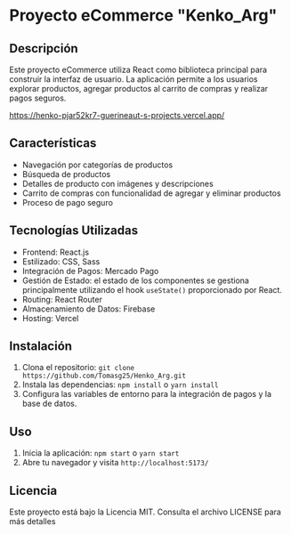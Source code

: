 # Proyecto eCommerce  "Kenko_Arg"

## Descripción
Este proyecto eCommerce utiliza React como biblioteca principal para construir la interfaz de usuario. La aplicación permite a los usuarios explorar productos, agregar productos al carrito de compras y realizar pagos seguros.

https://henko-pjar52kr7-guerineaut-s-projects.vercel.app/

## Características
- Navegación por categorías de productos
- Búsqueda de productos
- Detalles de producto con imágenes y descripciones
- Carrito de compras con funcionalidad de agregar y eliminar  productos
- Proceso de pago seguro

## Tecnologías Utilizadas
- Frontend: React.js
- Estilizado: CSS, Sass
- Integración de Pagos: Mercado Pago
- Gestión de Estado: el estado de los componentes se gestiona principalmente utilizando el hook `useState()` proporcionado por React.
- Routing: React Router
- Almacenamiento de Datos: Firebase
- Hosting: Vercel

## Instalación
1. Clona el repositorio: `git clone https://github.com/Tomasg25/Henko_Arg.git`
2. Instala las dependencias: `npm install` o `yarn install`
3. Configura las variables de entorno para la integración de pagos y la base de datos.

## Uso
1. Inicia la aplicación: `npm start` o `yarn start`
2. Abre tu navegador y visita `http://localhost:5173/`

## Licencia
Este proyecto está bajo la Licencia MIT. Consulta el archivo LICENSE para más detalles
